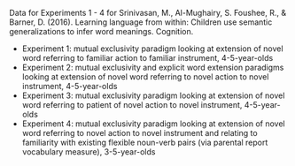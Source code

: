 Data for Experiments 1 - 4 for Srinivasan, M., Al-Mughairy, S. Foushee, R., & Barner, D. (2016). Learning language from within: Children use semantic generalizations to infer word meanings. Cognition.
+ Experiment 1: mutual exclusivity paradigm looking at extension of novel word referring to familiar action to familiar instrument, 4-5-year-olds
+ Experiment 2: mutual exclusivity and explicit word extension paradigms looking at extension of novel word referring to novel action to novel instrument, 4-5-year-olds
+ Experiment 3: mutual exclusivity paradigm looking at extension of novel word referring to patient of novel action to novel instrument, 4-5-year-olds
+ Experiment 4: mutual exclusivity paradigm looking at extension of novel word referring to novel action to novel instrument and relating to familiarity with existing flexible noun-verb pairs (via parental report vocabulary measure), 3-5-year-olds
